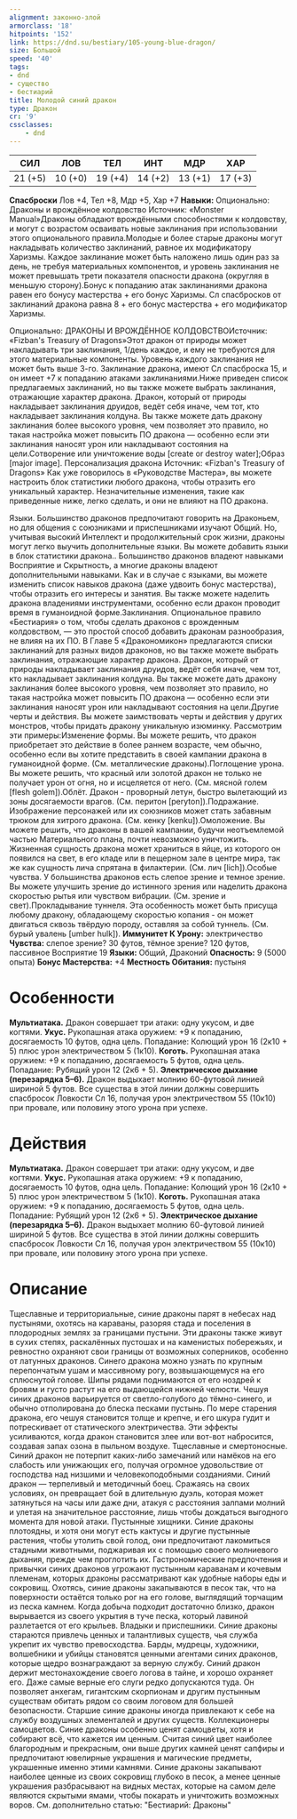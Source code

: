```yaml
---
alignment: законно-злой
armorclass: '18'
hitpoints: '152'
link: https://dnd.su/bestiary/105-young-blue-dragon/
size: Большой
speed: '40'
tags:
- dnd
- существо
- бестиарий
title: Молодой синий дракон
type: Дракон
cr: '9'
cssclasses:
    - dnd
---
```



| СИЛ | ЛОВ | ТЕЛ | ИНТ | МДР | ХАР |
|---|---|---|---|---|---|
| 21 (+5) | 10 (+0) | 19 (+4) | 14 (+2) | 13 (+1) | 17 (+3) |
**Спасброски** Лов +4, Тел +8, Мдр +5, Хар +7
**Навыки:** Опционально: Драконы и врождённое колдовство
Источник: «Monster Manual»Драконы обладают врождёнными способностями к колдовству, и могут с возрастом осваивать новые заклинания при использовании этого опционального правила.Молодые и более старые драконы могут накладывать количество заклинаний, равное их модификатору Харизмы. Каждое заклинание может быть наложено лишь один раз за день, не требуя материальных компонентов, и уровень заклинания не может превышать трети показателя опасности дракона (округляя в меньшую сторону).Бонус к попаданию атак заклинаниями дракона равен его бонусу мастерства + его бонус Харизмы. Сл спасбросков от заклинаний дракона равна 8 + его бонус мастерства + его модификатор Харизмы.

Опционально: ДРАКОНЫ И ВРОЖДЁННОЕ КОЛДОВСТВОИсточник: «Fizban's Treasury of Dragons»Этот дракон от природы может накладывать три заклинания, 1/день каждое, и ему не требуются для этого материальные компоненты. Уровень каждого заклинания не может быть выше 3-го. Заклинание дракона, имеют Сл спасброска 15, и он имеет +7 к попаданию атаками заклинаниями.Ниже приведен список предлагаемых заклинаний, но вы также можете выбрать заклинания, отражающие характер дракона. Дракон, который от природы накладывает заклинания друидов, ведёт себя иначе, чем тот, кто накладывает заклинания колдуна. Вы также можете дать дракону заклинания более высокого уровня, чем позволяет это правило, но такая настройка может повысить ПО дракона — особенно если эти заклинания наносят урон или накладывают состояния на цели.Сотворение или уничтожение воды [create or destroy water];Образ [major image].
Персонализация дракона
Источник: «Fizban's Treasury of Dragons»
Как уже говорилось в «Руководстве Мастера», вы можете настроить блок статистики любого дракона, чтобы отразить его уникальный характер. Незначительные изменения, такие как приведенные ниже, легко сделать, и они не влияют на ПО дракона.

Языки. Большинство драконов предпочитают говорить на Драконьем, но для общения с союзниками и приспешниками изучают Общий. Но, учитывая высокий Интеллект и продолжительный срок жизни, драконы могут легко выучить дополнительные языки. Вы можете добавить языки в блок статистики дракона.. Большинство драконов владеют навыками Восприятие и Скрытность, а многие драконы владеют дополнительными навыками. Как и в случае с языками, вы можете изменить список навыков дракона (даже удвоить бонус мастерства), чтобы отразить его интересы и занятия. Вы также можете наделить дракона владениями инструментами, особенно если дракон проводит время в гуманоидной форме.Заклинания. Опциональное правило «Бестиария» о том, чтобы сделать драконов с врожденным колдовством, — это простой способ добавить драконам разнообразия, не влияя на их ПО. В Главе 5 «Дракономикон» предлагаются списки заклинаний для разных видов драконов, но вы также можете выбрать заклинания, отражающие характер дракона. Дракон, который от природы накладывает заклинания друидов, ведёт себя иначе, чем тот, кто накладывает заклинания колдуна. Вы также можете дать дракону заклинания более высокого уровня, чем позволяет это правило, но такая настройка может повысить ПО дракона — особенно если эти заклинания наносят урон или накладывают состояния на цели.Другие черты и действия. Вы можете заимствовать черты и действия у других монстров, чтобы придать дракону уникальную изюминку. Рассмотрим эти примеры:Изменение формы. Вы можете решить, что дракон приобретает это действие в более раннем возрасте, чем обычно, особенно если вы хотите представить в своей кампании дракона в гуманоидной форме. (См. металлические драконы).Поглощение урона. Вы можете решить, что красный или золотой дракон не только не получает урон от огня, но и исцеляется от него. (См. мясной голем [flesh golem]).Облёт. Дракон - проворный летун, быстро вылетающий из зоны досягаемости врагов. (См. перитон [peryton]).Подражание. Изображение персонажей или их союзников может стать забавным трюком для хитрого дракона. (См. кенку [kenku]).Омоложение. Вы можете решить, что драконы в вашей кампании, будучи неотъемлемой частью Материального плана, почти невозможно уничтожить. Жизненная сущность дракона может храниться в яйце, из которого он появился на свет, в его кладе или в пещерном зале в центре мира, так же как сущность лича спрятана в филактерии. (См. лич [lich]).Особые чувства. У большинства драконов есть слепое зрение и темное зрение. Вы можете улучшить зрение до истинного зрения или наделить дракона скоростью рытья или чувством вибрации. (См. зрение и свет).Прокладывание туннеля.  Эта особенность может быть присуща любому дракону, обладающему скоростью копания - он может двигаться сквозь твёрдую породу, оставляя за собой туннель. (См. бурый увалень [umber hulk]).
**Иммунитет К Урону:** электричество
**Чувства:** слепое зрение? 30 футов, тёмное зрение? 120 футов, пассивное Восприятие 19
**Языки:** Общий, Драконий
**Опасность:** 9 (5000 опыта)
**Бонус Мастерства:** +4
**Местность Обитания:** пустыня


# Особенности
**Мультиатака.** Дракон совершает три атаки: одну укусом, и две когтями.
**Укус.** Рукопашная атака оружием: +9 к попаданию, досягаемость 10 футов, одна цель. Попадание: Колющий урон 16 (2к10 + 5) плюс урон электричеством 5 (1к10).
**Коготь.** Рукопашная атака оружием: +9 к попаданию, досягаемость 5 футов, одна цель. Попадание: Рубящий урон 12 (2к6 + 5).
**Электрическое дыхание (перезарядка 5–6).** Дракон выдыхает молнию 60-футовой линией шириной 5 футов. Все существа в этой линии должны совершить спасбросок Ловкости Сл 16, получая урон электричеством 55 (10к10) при провале, или половину этого урона при успехе.


# Действия
**Мультиатака.** Дракон совершает три атаки: одну укусом, и две когтями.
**Укус.** Рукопашная атака оружием: +9 к попаданию, досягаемость 10 футов, одна цель. Попадание: Колющий урон 16 (2к10 + 5) плюс урон электричеством 5 (1к10).
**Коготь.** Рукопашная атака оружием: +9 к попаданию, досягаемость 5 футов, одна цель. Попадание: Рубящий урон 12 (2к6 + 5).
**Электрическое дыхание (перезарядка 5–6).** Дракон выдыхает молнию 60-футовой линией шириной 5 футов. Все существа в этой линии должны совершить спасбросок Ловкости Сл 16, получая урон электричеством 55 (10к10) при провале, или половину этого урона при успехе.


# Описание
Тщеславные и территориальные, синие драконы парят в небесах над пустынями, охотясь на караваны, разоряя стада и поселения в плодородных землях за границами пустыни. Эти драконы также живут в сухих степях, раскалённых пустошах и на каменистых побережьях, и ревностно охраняют свои границы от возможных соперников, особенно от латунных драконов. Синего дракона можно узнать по крупным перепончатым ушам и массивному рогу, возвышающемуся на его сплюснутой голове. Шипы рядами поднимаются от его ноздрей к бровям и густо растут на его выдающейся нижней челюсти. Чешуя синих драконов варьируется от светло-голубого до тёмно-синего, и обычно отполирована до блеска песками пустынь. По мере старения дракона, его чешуя становится толще и крепче, и его шкура гудит и потрескивает от статического электричества. Эти эффекты усиливаются, когда дракон становится злее или вот-вот набросится, создавая запах озона в пыльном воздухе. Тщеславные и смертоносные. Синий дракон не потерпит каких-либо замечаний или намёков на его слабость или унижающих его, получая огромное удовольствие от господства над низшими и человекоподобными созданиями. Синий дракон — терпеливый и методичный боец. Сражаясь на своих условиях, он превращает бой в длительную дуэль, которая может затянуться на часы или даже дни, атакуя с расстояния залпами молний и улетая на значительное расстояние, лишь чтобы дождаться выгодного момента для новой атаки. Пустынные хищники. Синие драконы плотоядны, и хотя они могут есть кактусы и другие пустынные растения, чтобы утолить свой голод, они предпочитают лакомиться стадными животными, поджаривая их с помощью своего молниевого дыхания, прежде чем проглотить их. Гастрономические предпочтения и привычки синих драконов угрожают пустынным караванам и кочевым племенам, которых драконы рассматривают как удобные наборы еды и сокровищ. Охотясь, синие драконы закапываются в песок так, что на поверхности остаётся только рог на его голове, выглядящий торчащим из песка камнем. Когда добыча подходит достаточно близко, дракон вырывается из своего укрытия в туче песка, который лавиной разлетается от его крыльев. Владыки и приспешники. Синие драконы стараются привлечь ценных и талантливых существ, чья служба укрепит их чувство превосходства. Барды, мудрецы, художники, волшебники и убийцы становятся ценными агентами синих драконов, которые щедро вознаграждают за верную службу. Синий дракон держит местонахождение своего логова в тайне, и хорошо охраняет его. Даже самые верные его слуги редко допускаются туда. Он позволяет анхегам, гигантским скорпионам и другим пустынным существам обитать рядом со своим логовом для большей безопасности. Старшие синие драконы иногда привлекают к себе на службу воздушных элементалей и других существ. Коллекционеры самоцветов. Синие драконы особенно ценят самоцветы, хотя и собирают всё, что кажется им ценным. Считая синий цвет наиболее благородным и прекрасным, они выше других камней ценят сапфиры и предпочитают ювелирные украшения и магические предметы, украшенные именно этими камнями. Синие драконы закапывают наиболее ценные из своих сокровищ глубоко в песок, а менее ценные украшения разбрасывают на видных местах, которые на самом деле являются скрытыми ямами, чтобы покарать и уничтожить возможных воров. См. дополнительно статью: "Бестиарий: Драконы"